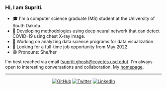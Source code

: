 ### Hi, I am Supriti.

- 🎓 I'm a computer science graduate (MS) student at the University of South Dakota.
- 🔭 Developing methodologies using deep neural network that can detect COVID-19 using chest X-ray image.
- 🌱 Working on analyzing data science programs for data visualization.
- 💞️ Looking for a full-time job opportunity from May 2022.
- 😄 Pronouns: She/her

I'm best reached via email (supriti.ghosh@coyotes.usd.edu). I'm always open to interesting conversations and collaboration. My [homepage](https://supritighosh.github.io/).

---
<p align="center">
	<a href="https://github.com/supritighosh"><img src="https://img.shields.io/badge/GitHub--_.svg?style=social&logo=GitHub" alt="GitHub"></a>
                            <a href="https://twitter.com/supritiiiii"><img src="https://img.shields.io/badge/Twitter--_.svg?style=social&logo=Twitter" alt="Twitter"></a>
                            <a href="https://www.linkedin.com/in/supritighosh/"><img src="https://img.shields.io/badge/LinkedIn--_.svg?style=social&logo=linkedin" alt="LinkedIn"></a>
</p>
